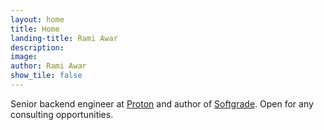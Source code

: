 ```yaml
---
layout: home
title: Home
landing-title: Rami Awar
description: 
image: 
author: Rami Awar
show_tile: false
---
```


Senior backend engineer at [Proton](https://proton.ai) and author of [Softgrade](https://softgrade.org). Open for any consulting opportunities.